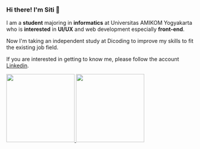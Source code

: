 ### Hi there! I'm Siti 👋

I am a **student** majoring in **informatics** at Universitas AMIKOM Yogyakarta who is **interested** in **UI/UX** and web development especially **front-end**. <br>

Now I'm taking an independent study at Dicoding to improve my skills to fit the existing job field. <br>

If you are interested in getting to know me, please follow the account [Linkedin](https://www.linkedin.com/in/siti-suharyanti-1276b616a/).

<p align="left">
<a href="https://github.com/SitiSuharyanti">
  <img height="180em" src="https://github-readme-stats-eight-theta.vercel.app/api?username=SitiSuharyanti&show_icons=true&theme=algolia&include_all_commits=true&count_private=true"/>
  <img height="180em" src="https://github-readme-stats-eight-theta.vercel.app/api/top-langs/?username=SitiSuharyanti&layout=compact&langs_count=8&theme=algolia"/>
</a>
</p>
<!--
**SitiSuharyanti/SitiSuharyanti** is a ✨ _special_ ✨ repository because its `README.md` (this file) appears on your GitHub profile.

Here are some ideas to get you started:

- 🔭 I’m currently working on ...
- 🌱 I’m currently learning ...
- 👯 I’m looking to collaborate on ...
- 🤔 I’m looking for help with ...
- 💬 Ask me about ...
- 📫 How to reach me: ...
- 😄 Pronouns: ...
- ⚡ Fun fact: ...
-->
